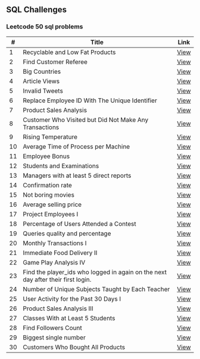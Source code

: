 ## SQL Challenges

### Leetcode 50 sql problems

| # | Title | Link |
|---| ----- | ---- |
| 1 |  Recyclable and Low Fat Products  |  [View](./leetcode_sql_50_problems/1.recycable_and_lowfat_products.sql)  | 
| 2 |  Find Customer Referee  |  [View](./leetcode_sql_50_problems/2.find_customer_referee.sql)  | 
| 3 |  Big Countries  |  [View](./leetcode_sql_50_problems/3.big_countries.sql)  | 
| 4 |  Article Views  |  [View](./leetcode_sql_50_problems/4.article_views.sql)  | 
| 5 |  Invalid Tweets  |  [View](./leetcode_sql_50_problems/5.invalid_tweets.sql)  | 
| 6 |  Replace Employee ID With The Unique Identifier  |  [View](./leetcode_sql_50_problems/6.replace_employee_id_with_the_unique_identifier.sql)  | 
| 7 |  Product Sales Analysis  |  [View](./leetcode_sql_50_problems/7.product_sales_analysis.sql)  | 
| 8 |  Customer Who Visited but Did Not Make Any Transactions  |  [View](./leetcode_sql_50_problems/8.no_transactions_customers.sql)  | 
| 9 |  Rising Temperature  |  [View](./leetcode_sql_50_problems/9.rising_temperature.sql)  | 
| 10 |  Average Time of Process per Machine  |  [View](./leetcode_sql_50_problems/10.avg_process_by_machine.sql)  | 
| 11 |  Employee Bonus  |  [View](./leetcode_sql_50_problems/11.employee_bonus.sql)  | 
| 12 |  Students and Examinations  |  [View](./leetcode_sql_50_problems/12.students_and_examinations.sql)  | 
| 13 |  Managers with at least 5 direct reports  |  [View](./leetcode_sql_50_problems/13.managers_with_5_reports.sql)  | 
| 14 |  Confirmation rate |  [View](./leetcode_sql_50_problems/14.confirmation_rate.sql)  | 
| 15 |  Not boring movies |  [View](./leetcode_sql_50_problems/15.not_boring_movies.sql)  | 
| 16 |  Average selling price |  [View](./leetcode_sql_50_problems/16.average_selling_price.sql)  | 
| 17 |  Project Employees I |  [View](./leetcode_sql_50_problems/17.project_employees.sql)  | 
| 18 |  Percentage of Users Attended a Contest |  [View](./leetcode_sql_50_problems/18.percentage_of_users.sql)  | 
| 19 |  Queries quality and percentage |  [View](./leetcode_sql_50_problems/19.queries_quantity_percentage.sql)  | 
| 20 |  Monthly Transactions I |  [View](./leetcode_sql_50_problems/20.monthly_transaction.sql)  | 
| 21 |  Immediate Food Delivery II |  [View](./leetcode_sql_50_problems/21.immediate_food_delivery.sql)  | 
| 22 |  Game Play Analysis IV |  [View](./leetcode_sql_50_problems/22.game_play_analysis.sql)  | 
| 23 |  Find the player_ids who logged in again on the next day after their first login. |  [View](./leetcode_sql_50_problems/23.game_play_analysis_I.sql)  | 
| 24 |  Number of Unique Subjects Taught by Each Teacher |  [View](./leetcode_sql_50_problems/24.unique_subjects_per_teacher.sql)  | 
| 25 |  User Activity for the Past 30 Days I |  [View](./leetcode_sql_50_problems/25.daily_active_users_in_30_day_period.sql)  | 
| 26 |  Product Sales Analysis III |  [View](./leetcode_sql_50_problems/26.first_year_sales_per_product.sql)  | 
| 27 |  Classes With at Least 5 Students |  [View](./leetcode_sql_50_problems/27.classes_with_min_5_students.sql)  | 
| 28 |  Find Followers Count |  [View](./leetcode_sql_50_problems/28.find_followers_count.sql)  | 
| 29 |  Biggest single number |  [View](./leetcode_sql_50_problems/29.biggest_single_number.sql)  | 
| 30 | Customers Who Bought All Products |  [View](./leetcode_sql_50_problems/30.customers_who_bought_all_products.sql)  | 
